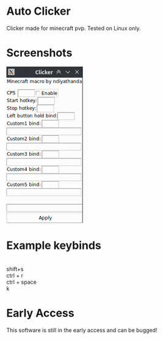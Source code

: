 # Auto Clicker
Clicker made for minecraft pvp. Tested on Linux only.

# Screenshots
![](Screenshot_62.png)

# Example keybinds
<br>
shift+s
<br>
ctrl + r
<br>
ctrl + space
<br>
k

# Early Access
This software is still in the early access and can be bugged!
